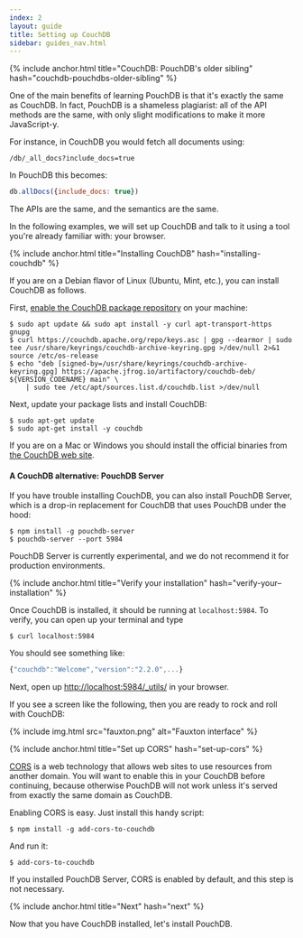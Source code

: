 ```yaml
---
index: 2
layout: guide
title: Setting up CouchDB
sidebar: guides_nav.html
---
```


{% include anchor.html title="CouchDB: PouchDB's older sibling" hash="couchdb-pouchdbs-older-sibling" %}

One of the main benefits of learning PouchDB is that it's exactly the same as CouchDB. In fact, PouchDB is a shameless plagiarist: all of the API methods are the same, with only slight modifications to make it more JavaScript-y.

For instance, in CouchDB you would fetch all documents using:

    /db/_all_docs?include_docs=true

In PouchDB this becomes:

```js
db.allDocs({include_docs: true})
```

The APIs are the same, and the semantics are the same.

In the following examples, we will set up CouchDB and talk to it using a tool you're already familiar with: your browser.

{% include anchor.html title="Installing CouchDB" hash="installing-couchdb" %}

If you are on a Debian flavor of Linux (Ubuntu, Mint, etc.), you can install CouchDB as follows.

First, [enable the CouchDB package repository](https://docs.couchdb.org/en/stable/install/unix.html#enabling-the-apache-couchdb-package-repository) on your machine:

```
$ sudo apt update && sudo apt install -y curl apt-transport-https gnupg
$ curl https://couchdb.apache.org/repo/keys.asc | gpg --dearmor | sudo tee /usr/share/keyrings/couchdb-archive-keyring.gpg >/dev/null 2>&1
source /etc/os-release
$ echo "deb [signed-by=/usr/share/keyrings/couchdb-archive-keyring.gpg] https://apache.jfrog.io/artifactory/couchdb-deb/ ${VERSION_CODENAME} main" \
    | sudo tee /etc/apt/sources.list.d/couchdb.list >/dev/null
```

Next, update your package lists and install CouchDB:

```
$ sudo apt-get update
$ sudo apt-get install -y couchdb
```

If you are on a Mac or Windows you should install the official binaries from [the CouchDB web site](https://couchdb.apache.org/#download).

#### A CouchDB alternative: PouchDB Server

If you have trouble installing CouchDB, you can also install PouchDB Server, which is a drop-in replacement for CouchDB that uses PouchDB under the hood:

```
$ npm install -g pouchdb-server
$ pouchdb-server --port 5984
```

PouchDB Server is currently experimental, and we do not recommend it for production environments.

{% include anchor.html title="Verify your installation" hash="verify-your–installation" %}

Once CouchDB is installed, it should be running at `localhost:5984`. To verify, you can open up your terminal and type

```
$ curl localhost:5984
```

You should see something like:

```js
{"couchdb":"Welcome","version":"2.2.0",...}
```

Next, open up [http://localhost:5984/_utils/](http://localhost:5984/_utils/) in your browser.

If you see a screen like the following, then you are ready to rock and roll with CouchDB:


{% include img.html src="fauxton.png" alt="Fauxton interface" %}

{% include anchor.html title="Set up CORS" hash="set-up-cors" %}

[CORS](https://developer.mozilla.org/en-US/docs/Web/HTTP/Access_control_CORS) is a web technology that allows web sites to use resources from another domain. You will want to enable this in your CouchDB before continuing, because otherwise PouchDB will not work unless it's served from exactly the same domain as CouchDB.

Enabling CORS is easy. Just install this handy script:

    $ npm install -g add-cors-to-couchdb

And run it:

    $ add-cors-to-couchdb

If you installed PouchDB Server, CORS is enabled by default, and this step is not necessary.

{% include anchor.html title="Next" hash="next" %}

Now that you have CouchDB installed, let's install PouchDB.
